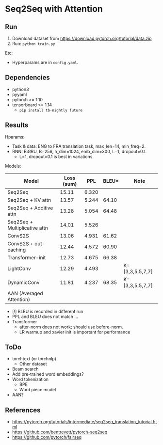 # Seq2Seq with Attention

## Run

1. Download dataset from https://download.pytorch.org/tutorial/data.zip
2. Run: `python train.py`

Etc:

- Hyperparams are in `config.yaml`.

## Dependencies

- python3
- pyyaml
- pytorch >= 1.10
- tensorboard >= 1.14
    - `pip install tb-nightly future`

## Results

Hparams:

- Task & data: ENG to FRA translation task, max\_len=14, min\_freq=2.
- RNN: BiGRU, B=256, h\_dim=1024, emb\_dim=300, L=1, dropout=0.1.
    - L=1, dropout=0.1 is best in variations.

Models:

| Model | Loss (sum) | PPL | BLEU\* | Note |
| - | - | - | - | - |
| Seq2Seq                       | 15.11 | 6.320 | | |
| Seq2Seq + KV attn             | 13.57 | 5.244 | 64.10 | |
| Seq2Seq + Additive attn       | 13.28 | 5.054 | 64.48 | |
| Seq2Seq + Multiplicative attn | 14.01 | 5.526 | | |
| ConvS2S                       | 13.06 | 4.931 | 61.62 | |
| ConvS2S + out-caching         | 12.44 | 4.572 | 60.90 | |
| Transformer-init              | 12.73 | 4.675 | 66.38 | |
| LightConv                     | 12.29 | 4.493 | | K=[3,3,5,5,7,7] |
| DynamicConv                   | 11.81 | 4.237 | 68.35 | K=[3,3,5,5,7,7] |
| AAN (Averaged Attention)      | | | | |

- [!] BLEU is recorded in different run
- PPL and BLEU does not match ...
- Transformer
    - after-norm does not work; should use before-norm.
    - LR warmup and xavier init is important for performance

## ToDo

- torchtext (or torchnlp)
    - Other dataset
- Beam search
- Add pre-trained word embeddings?
- Word tokenization
    - BPE
    - Word piece model
- AAN?

## References

- https://pytorch.org/tutorials/intermediate/seq2seq_translation_tutorial.html
- https://github.com/bentrevett/pytorch-seq2seq
- https://github.com/pytorch/fairseq
